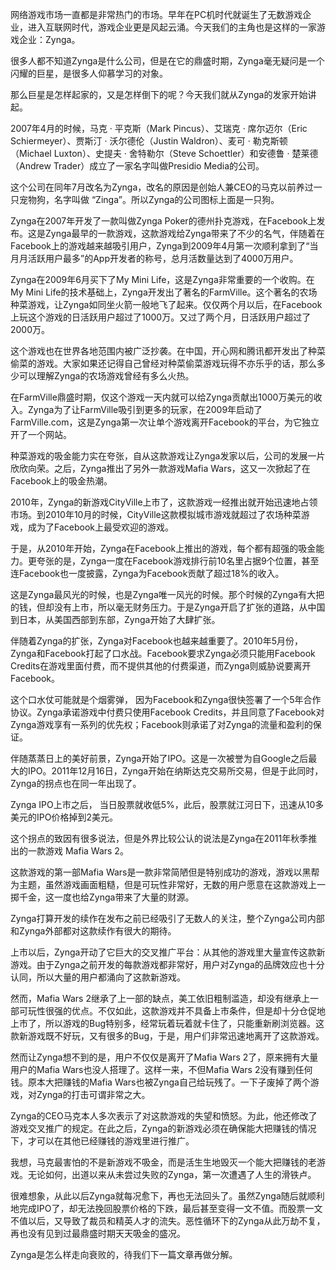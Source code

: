 网络游戏市场一直都是非常热门的市场。早年在PC机时代就诞生了无数游戏企业，进入互联网时代，游戏企业更是风起云涌。今天我们的主角也是这样的一家游戏企业：Zynga。

很多人都不知道Zynga是什么公司，但是在它的鼎盛时期，Zynga毫无疑问是一个闪耀的巨星，是很多人仰慕学习的对象。

那么巨星是怎样起家的，又是怎样倒下的呢？今天我们就从Zynga的发家开始讲起。

2007年4月的时候，马克 · 平克斯（Mark Pincus）、艾瑞克 ‧ 席尔迈尔（Eric Schiermeyer）、贾斯汀 ‧ 沃尔德伦（Justin Waldron）、麦可 ‧ 勒克斯顿（Michael Luxton）、史提夫 ‧ 舍特勒尔（Steve Schoettler）和安德鲁 ‧ 楚莱德（Andrew Trader）成立了一家名字叫做Presidio Media的公司。

这个公司在同年7月改名为Zynga，改名的原因是创始人兼CEO的马克以前养过一只宠物狗，名字叫做 “Zinga”。所以Zynga的公司图标上面是一只狗。

Zynga在2007年开发了一款叫做Zynga Poker的德州扑克游戏，在Facebook上发布。这是Zynga最早的一款游戏，这款游戏给Zynga带来了不少的名气，伴随着在Facebook上的游戏越来越吸引用户，Zynga到2009年4月第一次顺利拿到了“当月月活跃用户最多”的App开发者的称号，总月活数量达到了4000万用户。

Zynga在2009年6月买下了My Mini Life，这是Zynga非常重要的一个收购。在My Mini Life的技术基础上，Zynga开发出了著名的FarmVille。这个著名的农场种菜游戏，让Zynga如同坐火箭一般地飞了起来。仅仅两个月以后，在Facebook上玩这个游戏的日活跃用户超过了1000万。又过了两个月，日活跃用户超过了2000万。

这个游戏也在世界各地范围内被广泛抄袭。在中国，开心网和腾讯都开发出了种菜偷菜的游戏。大家如果还记得自己曾经对种菜偷菜游戏玩得不亦乐乎的话，那么多少可以理解Zynga的农场游戏曾经有多么火热。

在FarmVille鼎盛时期，仅这个游戏一天内就可以给Zynga贡献出1000万美元的收入。Zynga为了让FarmVille吸引到更多的玩家，在2009年启动了 FarmVille.com，这是Zynga第一次让单个游戏离开Facebook的平台，为它独立开了一个网站。

种菜游戏的吸金能力实在夸张，自从这款游戏让Zynga发家以后，公司的发展一片欣欣向荣。之后，Zynga推出了另外一款游戏Mafia Wars，这又一次掀起了在Facebook上的吸金热潮。

2010年，Zynga的新游戏CityVille上市了，这款游戏一经推出就开始迅速地占领市场。到2010年10月的时候，CityVille这款模拟城市游戏就超过了农场种菜游戏，成为了Facebook上最受欢迎的游戏。

于是，从2010年开始，Zynga在Facebook上推出的游戏，每个都有超强的吸金能力。更夸张的是，Zynga一度在Facebook游戏排行前10名里占据9个位置，甚至连Facebook也一度披露，Zynga为Facebook贡献了超过18%的收入。

这是Zynga最风光的时候，也是Zynga唯一风光的时候。那个时候的Zynga有大把的钱，但却没有上市，所以毫无财务压力。于是Zynga开启了扩张的道路，从中国到日本，从美国西部到东部，Zynga开始了大肆扩张。

伴随着Zynga的扩张，Zynga对Facebook也越来越重要了。2010年5月份，Zynga和Facebook打起了口水战。Facebook要求Zynga必须只能用Facebook Credits在游戏里面付费，而不提供其他的付费渠道，而Zynga则威胁说要离开Facebook。

这个口水仗可能就是个烟雾弹， 因为Facebook和Zynga很快签署了一个5年合作协议。Zynga承诺游戏中付费只使用Facebook Credits，并且同意了Facebook对Zynga游戏享有一系列的优先权；Facebook则承诺了对Zynga的流量和盈利的保证。

伴随蒸蒸日上的美好前景，Zynga开始了IPO。这是一次被誉为自Google之后最大的IPO。2011年12月16日，Zynga开始在纳斯达克交易所交易，但是于此同时，Zynga的拐点也在同一年出现了。

Zynga IPO上市之后， 当日股票就收低5%，此后，股票就江河日下，迅速从10多美元的IPO价格掉到2美元。

这个拐点的致因有很多说法，但是外界比较公认的说法是Zynga在2011年秋季推出的一款游戏 Mafia Wars 2。

这款游戏的第一部Mafia Wars是一款非常简陋但是特别成功的游戏，游戏以黑帮为主题，虽然游戏画面粗糙，但是可玩性非常好，无数的用户愿意在这款游戏上一掷千金，这一度也给Zynga带来了大量的财源。

Zynga打算开发的续作在发布之前已经吸引了无数人的关注，整个Zynga公司内部和Zynga外部都对这款续作有很大的期待。

上市以后，Zynga开动了它巨大的交叉推广平台：从其他的游戏里大量宣传这款新游戏。由于Zynga之前开发的每款游戏都非常好，用户对Zynga的品牌效应也十分认同，所以大量的用户都涌向了这款新游戏。

然而，Mafia Wars 2继承了上一部的缺点，美工依旧粗制滥造，却没有继承上一部可玩性很强的优点。不仅如此，这款游戏并不具备上市条件，但是却十分仓促地上市了，所以游戏的Bug特别多，经常玩着玩着就卡住了，只能重新刷浏览器。这款新游戏既不好玩，又有很多的Bug，于是，用户们非常迅速地离开了这款游戏。

然而让Zynga想不到的是，用户不仅仅是离开了Mafia Wars 2了，原来拥有大量用户的Mafia Wars也没人搭理了。这样一来，不但Mafia Wars 2没有赚到任何钱。原本大把赚钱的Mafia Wars也被Zynga自己给玩残了。一下子废掉了两个游戏，对Zynga的打击可谓非常之大。

Zynga的CEO马克本人多次表示了对这款游戏的失望和愤怒。为此，他还修改了游戏交叉推广的规定。在此之后，Zynga的新游戏必须在确保能大把赚钱的情况下，才可以在其他已经赚钱的游戏里进行推广。

我想，马克最害怕的不是新游戏不吸金，而是活生生地毁灭一个能大把赚钱的老游戏。无论如何，出道以来从未尝过失败的Zynga，第一次遭遇了人生的滑铁卢。

很难想象，从此以后Zynga就每况愈下，再也无法回头了。虽然Zynga随后就顺利地完成IPO了，却无法挽回股票价格的下跌，最后甚至变得一文不值。而股票一文不值以后，又导致了裁员和精英人才的流失。恶性循环下的Zynga从此万劫不复，再也没有见到过最鼎盛时期天天吸金的盛况。

Zynga是怎么样走向衰败的，待我们下一篇文章再做分解。

